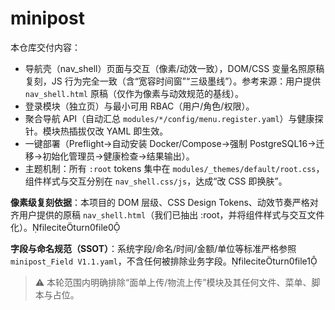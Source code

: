 # minipost

本仓库交付内容：
- 导航壳（nav_shell）页面与交互（像素/动效一致），DOM/CSS 变量名照原稿复刻，JS 行为完全一致（含“宽容时间窗”“三级墨线”）。参考来源：用户提供 `nav_shell.html` 原稿（仅作为像素与动效规范的基线）。
- 登录模块（独立页）与最小可用 RBAC（用户/角色/权限）。
- 聚合导航 API（自动汇总 `modules/*/config/menu.register.yaml`）与健康探针。模块热插拔仅改 YAML 即生效。
- 一键部署（Preflight→自动安装 Docker/Compose→强制 PostgreSQL16→迁移→初始化管理员→健康检查→结果输出）。
- 主题机制：所有 `:root` tokens 集中在 `modules/_themes/default/root.css`，组件样式与交互分别在 `nav_shell.css/js`，达成“改 CSS 即换肤”。

**像素级复刻依据**：本项目的 DOM 层级、CSS Design Tokens、动效节奏严格对齐用户提供的原稿 `nav_shell.html`（我们已抽出 :root，并将组件样式与交互文件化）。fileciteturn0file0

**字段与命名规范（SSOT）**：系统字段/命名/时间/金额/单位等标准严格参照 `minipost_Field V1.1.yaml`，不含任何被排除业务字段。fileciteturn0file1

> ⚠️ 本轮范围内明确排除“面单上传/物流上传”模块及其任何文件、菜单、脚本与占位。
